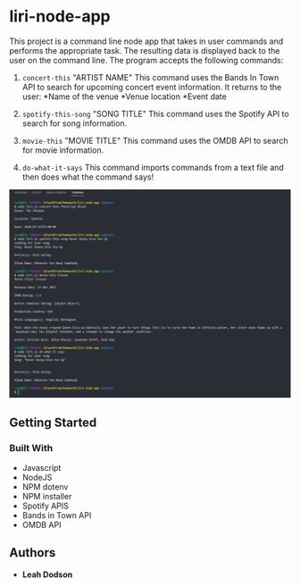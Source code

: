 # liri-node-app

This project is a command line node app that takes in user commands and performs the appropriate task. The resulting data is displayed back to the user on the command line. The program accepts the following commands:

1. `concert-this` "ARTIST NAME"
   This command uses the Bands In Town API to search for upcoming concert event information. It returns to the user:
   *Name of the venue
   *Venue location
   \*Event date

2. `spotify-this-song` "SONG TITLE"
   This command uses the Spotify API to search for song information.
3. `movie-this` "MOVIE TITLE"
   This command uses the OMDB API to search for movie information.
4. `do-what-it-says`
   This command imports commands from a text file and then does what the command says!

![working app](https://github.com/lmdodson/liri-node-app/blob/master/assets/commands.PNG)


## Getting Started

### Built With

-   Javascript
-   NodeJS
-   NPM dotenv
-   NPM installer
-   Spotify APIS
-   Bands in Town API
-   OMDB API

## Authors

-   **Leah Dodson**
